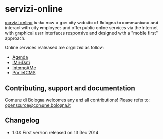 # servizi-online

[servizi-online](https://servizi.comune.bologna.it/fascicolo/web/fascicolo/home) 
is the new e-gov city website of Bologna to communicate and interact with city employees and offer public online services via the Internet with graphical user interfaces responsive and designed with a "mobile first" approach. 

Online services realeased are orgnized as follow:

* [Agenda](https://github.com/ComuneBologna/servizi-online/tree/master/Agenda)
* [IMieiDati](https://github.com/ComuneBologna/servizi-online/tree/master/IMieiDati)
* [IntornoAMe](https://github.com/ComuneBologna/servizi-online/tree/master/IntornoAMe)
* [PortletCMS](https://github.com/ComuneBologna/servizi-online/tree/master/PortletCMS)


## Contributing, support and documentation

Comune di Bologna welcomes any and all contributions!
Please refer to: 
opensource@comune.bologna.it

## Changelog

 - 1.0.0 First version released on 13 Dec 2014
